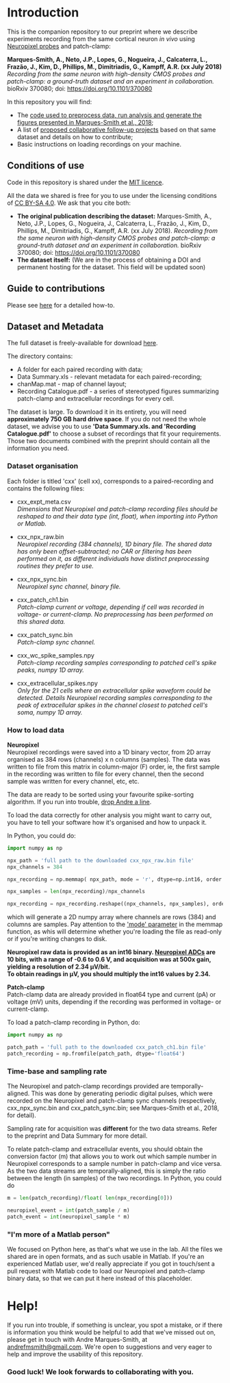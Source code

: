 # Introduction

This is the companion repository to our preprint where we describe experiments recording from the same cortical neuron *in vivo* using [Neuropixel probes](https://www.nature.com/articles/nature24636) and patch-clamp:

**Marques-Smith, A., Neto, J.P., Lopes, G., Nogueira, J., Calcaterra, L., Frazão, J., Kim, D., Phillips, M., Dimitriadis, G., Kampff, A.R. (xx July 2018)** *Recording from the same neuron with high-density CMOS probes and patch-clamp: a ground-truth dataset and an experiment in collaboration.*  
bioRxiv 370080; doi: https://doi.org/10.1101/370080



In this repository you will find:
- The [code used to preprocess data, run analysis and generate the figures presented in Marques-Smith et al., 2018](https://github.com/kampff-lab/sc.io/tree/master/Paired%20Recordings/Preprint%20Code);
- A list of [proposed collaborative follow-up projects](https://github.com/kampff-lab/sc.io/tree/master/Paired%20Recordings/Projects) based on that same dataset and details on how to contribute;
- Basic instructions on loading recordings on your machine.

## Conditions of use
Code in this repository is shared under the [MIT licence](https://opensource.org/licenses/mit-license.php).

All the data we shared is free for you to use under the licensing conditions of [CC BY-SA 4.0](https://creativecommons.org/licenses/by-sa/4.0/). We ask that you cite both:
- **The original publication describing the dataset:** Marques-Smith, A., Neto, J.P., Lopes, G., Nogueira, J., Calcaterra, L., Frazão, J., Kim, D., Phillips, M., Dimitriadis, G., Kampff, A.R. (xx July 2018). *Recording from the same neuron with high-density CMOS probes and patch-clamp: a ground-truth dataset and an experiment in collaboration.* bioRxiv 370080; doi: https://doi.org/10.1101/370080
- **The dataset itself:** (We are in the process of obtaining a DOI and permanent hosting for the dataset. This field will be updated soon)

## Guide to contributions
Please see [here](https://github.com/kampff-lab/sc.io/blob/master/Paired%20Recordings/Projects/readme.md#how-do-i-contribute) for a detailed how-to.

## Dataset and Metadata
The full dataset is freely-available for download [here](https://drive.google.com/open?id=13GCOuWN4QMW6vQmlNIolUrxPy-4Wv1BC).

The directory contains:
- A folder for each paired recording with data;
- Data Summary.xls - relevant metadata for each paired-recording;
- chanMap.mat - map of channel layout;
- Recording Catalogue.pdf - a series of stereotyped figures summarizing patch-clamp and extracellular recordings for every cell.

The dataset is large. To download it in its entirety, you will need **approximately 750 GB hard drive space**. If you do not need the whole dataset, we advise you to use **'Data Summary.xls. and 'Recording Catalogue.pdf'** to choose a subset of recordings that fit your requirements. Those two documents combined with the preprint should contain all the information you need.

### Dataset organisation
Each folder is titled 'cxx' (cell xx), corresponds to a paired-recording and contains the following files:

- cxx_expt_meta.csv  
*Dimensions that Neuropixel and patch-clamp recording files should be reshaped to and their data type (int, float), when importing into Python or Matlab.*

- cxx_npx_raw.bin  
*Neuropixel recording (384 channels), 1D binary file. The shared data has only been offset-subtracted; no CAR or filtering has been performed on it, as different individuals have distinct preprocessing routines they prefer to use.*

- cxx_npx_sync.bin  
*Neuropixel sync channel, binary file.*

- cxx_patch_ch1.bin  
*Patch-clamp current or voltage, depending if cell was recorded in voltage- or current-clamp. No preprocessing has been performed on this shared data.*

- cxx_patch_sync.bin  
*Patch-clamp sync channel.*

- cxx_wc_spike_samples.npy  
*Patch-clamp recording samples corresponding to patched cell's spike peaks, numpy 1D array.*

- cxx_extracellular_spikes.npy   
*Only for the 21 cells where an extracellular spike waveform could be detected. Details Neuropixel recording samples corresponding to the peak of extracellular spikes in the channel closest to patched cell's soma, numpy 1D array.*

### How to load data
**Neuropixel**  
Neuropixel recordings were saved into a 1D binary vector, from 2D array organised as 384 rows (channels) x n columns (samples). The data was written to file from this matrix in column-major (F) order, ie, the first sample in the recording was written to file for every channel, then the second sample was written for every channel, etc, etc.

The data are ready to be sorted using your favourite spike-sorting algorithm. If you run into trouble, [drop Andre a line](mailto:andrefmsmith@gmail.com).  

To load the data correctly for other analysis you might want to carry out, you have to tell your software how it's organised and how to unpack it.

In Python, you could do:  
```python 
import numpy as np

npx_path = 'full path to the downloaded cxx_npx_raw.bin file'
npx_channels = 384

npx_recording = np.memmap( npx_path, mode = 'r', dtype=np.int16, order = 'C')

npx_samples = len(npx_recording)/npx_channels

npx_recording = npx_recording.reshape((npx_channels, npx_samples), order = 'F')
```
which will generate a 2D numpy array where channels are rows (384) and columns are samples. Pay attention to the ['mode' parameter](https://docs.scipy.org/doc/numpy-1.13.0/reference/generated/numpy.memmap.html) in the memmap function, as whis will determine whether you're loading the file as read-only or if you're writing changes to disk.

**Neuropixel raw data is provided as an int16 binary. [Neuropixel ADCs](https://github.com/cortex-lab/neuropixels/wiki/Gain_settings) are 10 bits, with a range of -0.6 to 0.6 V, and acquisition was at 500x gain, yielding a resolution of 2.34 µV/bit.  
To obtain readings in µV, you should  multiply the int16 values by 2.34.** 


**Patch-clamp**  
Patch-clamp data are already provided in float64 type and current (pA) or voltage (mV) units, depending if the recording was performed in voltage- or current-clamp.

To load a patch-clamp recording in Python, do:  
```python
import numpy as np

patch_path = 'full path to the downloaded cxx_patch_ch1.bin file'
patch_recording = np.fromfile(patch_path, dtype='float64')
```

### Time-base and sampling rate
The Neuropixel and patch-clamp recordings provided are temporally-aligned. This was done by generating periodic digital pulses, which were recorded on the Neuropixel and patch-clamp sync channels (respectively, cxx_npx_sync.bin and cxx_patch_sync.bin; see Marques-Smith et al., 2018, for detail).

Sampling rate for acquisition was **different** for the two data streams. Refer to the preprint and Data Summary for more detail.

To relate patch-clamp and extracellular events, you should obtain the conversion factor (m) that allows you to work out which sample number in Neuropixel corresponds to a sample number in patch-clamp and vice versa. As the two data streams are temporally-aligned, this is simply the ratio between the length (in samples) of the two recordings. In Python, you could do  

```python  
m = len(patch_recording)/float( len(npx_recording[0]))

neuropixel_event = int(patch_sample / m)
patch_event = int(neuropixel_sample * m)
```

### "I'm more of a Matlab person"
We focused on Python here, as that's what we use in the lab. All the files we shared are in open formats, and as such usable in Matlab. If you're an experienced Matlab user, we'd really appreciate if you got in touch/sent a pull request with Matlab code to load our Neuropixel and patch-clamp binary data, so that we can put it here instead of this placeholder.

# Help!
If you run into trouble, if something is unclear, you spot a mistake, or if there is information you think would be helpful to add that we've missed out on, please get in touch with Andre Marques-Smith, at andrefmsmith@gmail.com. We're open to suggestions and very eager to help and improve the usability of this repository.

### Good luck! We look forwards to collaborating with you.
